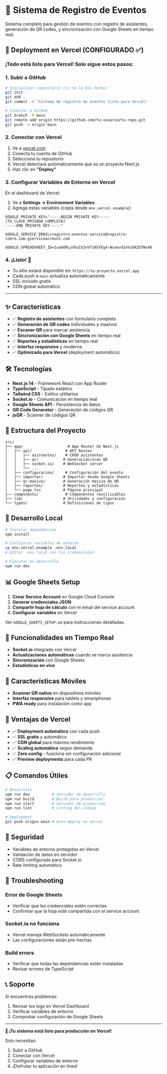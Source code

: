 # 🎯 Sistema de Registro de Eventos

Sistema completo para gestión de eventos con registro de asistentes, generación de QR codes, y sincronización con Google Sheets en tiempo real.

## 🚀 Deployment en Vercel (CONFIGURADO ✅)

### **¡Todo está listo para Vercel!** Solo sigue estos pasos:

### **1. Subir a GitHub**
```bash
# Inicializar repositorio (si no lo has hecho)
git init
git add .
git commit -m "Sistema de registro de eventos listo para Vercel"

# Conectar a GitHub
git branch -M main
git remote add origin https://github.com/tu-usuario/tu-repo.git
git push -u origin main
```

### **2. Conectar con Vercel**
1. Ve a [vercel.com](https://vercel.com)
2. Conecta tu cuenta de GitHub
3. Selecciona tu repositorio
4. Vercel detectará automáticamente que es un proyecto Next.js
5. Haz clic en **"Deploy"**

### **3. Configurar Variables de Entorno en Vercel**
En el dashboard de Vercel:
1. Ve a **Settings → Environment Variables**
2. Agrega estas variables (copia desde `env.vercel.example`):

```
GOOGLE_PRIVATE_KEY="-----BEGIN PRIVATE KEY-----
[TU_CLAVE_PRIVADA_COMPLETA]
-----END PRIVATE KEY-----"

GOOGLE_SERVICE_EMAIL=registro-eventos-service@registro-cobre.iam.gserviceaccount.com

GOOGLE_SPREADSHEET_ID=1ua609LyVhuIX3vVfiNSYEg4-Wcwnvd1nkzGKZGTWx40
```

### **4. ¡Listo! 🎉**
- Tu sitio estará disponible en: `https://tu-proyecto.vercel.app`
- Cada push a `main` actualiza automáticamente
- SSL incluido gratis
- CDN global automático

---

## ✨ Características

- ✅ **Registro de asistentes** con formulario completo
- ✅ **Generación de QR codes** individuales y masivos
- ✅ **Escaner QR** para marcar asistencia
- ✅ **Sincronización con Google Sheets** en tiempo real
- ✅ **Reportes y estadísticas** en tiempo real
- ✅ **Interfaz responsive** y moderna
- ✅ **Optimizado para Vercel** (deployment automático)

## 🛠️ Tecnologías

- **Next.js 14** - Framework React con App Router
- **TypeScript** - Tipado estático
- **Tailwind CSS** - Estilos utilitarios
- **Socket.io** - Comunicación en tiempo real
- **Google Sheets API** - Persistencia de datos
- **QR Code Generator** - Generación de códigos QR
- **jsQR** - Scanner de códigos QR

## 📁 Estructura del Proyecto

```
src/
├── app/                    # App Router de Next.js
│   ├── api/               # API Routes
│   │   ├── asistentes/    # CRUD asistentes
│   │   ├── qr/           # Generación/scan QR
│   │   ├── socket.io/    # WebSocket server
│   │   └── ...
│   ├── configuracion/     # Configuración del evento
│   ├── importar/         # Importar desde Google Sheets
│   ├── qr-masivo/        # Generación masiva de QR
│   ├── reportes/         # Reportes y estadísticas
│   └── page.tsx          # Página principal
├── components/            # Componentes reutilizables
├── lib/                  # Utilidades y configuración
└── types/                # Definiciones de tipos
```

## 🔧 Desarrollo Local

```bash
# Instalar dependencias
npm install

# Configurar variables de entorno
cp env.vercel.example .env.local
# Editar .env.local con tus credenciales

# Ejecutar en desarrollo
npm run dev
```

## 📊 Google Sheets Setup

1. **Crear Service Account** en Google Cloud Console
2. **Generar credenciales JSON**
3. **Compartir hoja de cálculo** con el email del service account
4. **Configurar variables** en Vercel

Ver `GOOGLE_SHEETS_SETUP.md` para instrucciones detalladas.

## 🔄 Funcionalidades en Tiempo Real

- **Socket.io** integrado con Vercel
- **Actualizaciones automáticas** cuando se marca asistencia
- **Sincronización** con Google Sheets
- **Estadísticas en vivo**

## 📱 Características Móviles

- **Scanner QR nativo** en dispositivos móviles
- **Interfaz responsive** para tablets y smartphones
- **PWA ready** para instalación como app

## 🚀 Ventajas de Vercel

- ✅ **Deployment automático** con cada push
- ✅ **SSL gratis** y automático
- ✅ **CDN global** para máximo rendimiento
- ✅ **Scaling automático** según demanda
- ✅ **Zero config** - funciona sin configuración adicional
- ✅ **Preview deployments** para cada PR

## 📋 Comandos Útiles

```bash
# Desarrollo
npm run dev          # Servidor de desarrollo
npm run build        # Build para producción
npm run start        # Servidor de producción
npm run lint         # Linting del código

# Deployment
git push origin main # Auto-deploy en Vercel
```

## 🔐 Seguridad

- Variables de entorno protegidas en Vercel
- Validación de datos en servidor
- CORS configurado para Socket.io
- Rate limiting automático

## 🐛 Troubleshooting

### **Error de Google Sheets**
- Verificar que las credenciales estén correctas
- Confirmar que la hoja esté compartida con el service account

### **Socket.io no funciona**
- Vercel maneja WebSockets automáticamente
- Las configuraciones están pre-hechas

### **Build errors**
- Verificar que todas las dependencias estén instaladas
- Revisar errores de TypeScript

## 📞 Soporte

Si encuentras problemas:
1. Revisar los logs en Vercel Dashboard
2. Verificar variables de entorno
3. Comprobar configuración de Google Sheets

---

**🎉 ¡Tu sistema está listo para producción en Vercel!**

Solo necesitas:
1. Subir a GitHub
2. Conectar con Vercel
3. Configurar variables de entorno
4. ¡Disfrutar tu aplicación en línea! 
